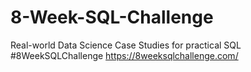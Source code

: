 # 8-Week-SQL-Challenge
Real-world Data Science Case Studies for practical SQL #8WeekSQLChallenge
https://8weeksqlchallenge.com/
